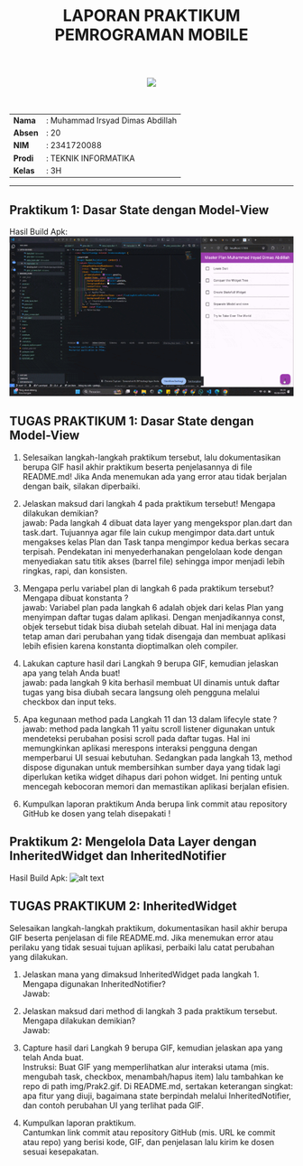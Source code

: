 # <p align="center">LAPORAN PRAKTIKUM PEMROGRAMAN MOBILE</p>

<br>

<p align="center">
    <img src="https://static.wikia.nocookie.net/logopedia/images/8/8a/Politeknik_Negeri_Malang.png/revision/latest?cb=20190922202558" width="200">
</p>

<br>

<table align="center">
    <tr>
        <td><strong>Nama</strong></td>
        <td>: Muhammad Irsyad Dimas Abdillah</td>
    </tr>
    <tr>
        <td><strong>Absen</strong></td>
        <td>: 20</td>
    </tr>
    <tr>
        <td><strong>NIM</strong></td>
        <td>: 2341720088</td>
    </tr>
    <tr>
        <td><strong>Prodi</strong></td>
        <td>: TEKNIK INFORMATIKA</td>
    </tr>
    <tr>
        <td><strong>Kelas</strong></td>
        <td>: 3H</td>
    </tr>
</table>

---

## Praktikum 1: Dasar State dengan Model-View
Hasil Build Apk:
![alt text](img/Prak1.gif)

## TUGAS PRAKTIKUM 1: Dasar State dengan Model-View
1. Selesaikan langkah-langkah praktikum tersebut, lalu dokumentasikan berupa GIF hasil akhir praktikum beserta penjelasannya di file README.md! Jika Anda menemukan ada yang error atau tidak berjalan dengan baik, silakan diperbaiki.

2. Jelaskan maksud dari langkah 4 pada praktikum tersebut! Mengapa dilakukan demikian?  
    jawab: Pada langkah 4 dibuat data layer yang mengekspor plan.dart dan task.dart. Tujuannya agar file lain cukup mengimpor data.dart untuk mengakses kelas Plan dan Task tanpa mengimpor kedua berkas secara terpisah. Pendekatan ini menyederhanakan pengelolaan kode dengan menyediakan satu titik akses (barrel file) sehingga impor menjadi lebih ringkas, rapi, dan konsisten.

3. Mengapa perlu variabel plan di langkah 6 pada praktikum tersebut? Mengapa dibuat konstanta ?  
    jawab: Variabel plan pada langkah 6 adalah objek dari kelas Plan yang menyimpan daftar tugas dalam aplikasi. Dengan menjadikannya const, objek tersebut tidak bisa diubah setelah dibuat. Hal ini menjaga data tetap aman dari perubahan yang tidak disengaja dan membuat aplikasi lebih efisien karena konstanta dioptimalkan oleh compiler.

4. Lakukan capture hasil dari Langkah 9 berupa GIF, kemudian jelaskan apa yang telah Anda buat!  
    jawab: pada langkah 9 kita berhasil membuat UI dinamis untuk daftar tugas yang bisa diubah secara langsung oleh pengguna melalui checkbox dan input teks.

5. Apa kegunaan method pada Langkah 11 dan 13 dalam lifecyle state ?  
    jawab: method pada langkah 11 yaitu scroll listener digunakan untuk mendeteksi perubahan posisi scroll pada daftar tugas. Hal ini memungkinkan aplikasi merespons interaksi pengguna dengan memperbarui UI sesuai kebutuhan. Sedangkan pada langkah 13, method dispose digunakan untuk membersihkan sumber daya yang tidak lagi diperlukan ketika widget dihapus dari pohon widget. Ini penting untuk mencegah kebocoran memori dan memastikan aplikasi berjalan efisien.

6. Kumpulkan laporan praktikum Anda berupa link commit atau repository GitHub ke dosen yang telah disepakati !

## Praktikum 2: Mengelola Data Layer dengan InheritedWidget dan InheritedNotifier
Hasil Build Apk:
![alt text](img/Prak2.gif)

## TUGAS PRAKTIKUM 2: InheritedWidget
Selesaikan langkah-langkah praktikum, dokumentasikan hasil akhir berupa GIF beserta penjelasan di file README.md. Jika menemukan error atau perilaku yang tidak sesuai tujuan aplikasi, perbaiki lalu catat perubahan yang dilakukan.

1. Jelaskan mana yang dimaksud InheritedWidget pada langkah 1. Mengapa digunakan InheritedNotifier?  
    Jawab: 

2. Jelaskan maksud dari method di langkah 3 pada praktikum tersebut. Mengapa dilakukan demikian?  
    Jawab: 

3. Capture hasil dari Langkah 9 berupa GIF, kemudian jelaskan apa yang telah Anda buat.  
    Instruksi: Buat GIF yang memperlihatkan alur interaksi utama (mis. mengubah task, checkbox, menambah/hapus item) lalu tambahkan ke repo di path img/Prak2.gif. Di README.md, sertakan keterangan singkat: apa fitur yang diuji, bagaimana state berpindah melalui InheritedNotifier, dan contoh perubahan UI yang terlihat pada GIF.

4. Kumpulkan laporan praktikum.  
    Cantumkan link commit atau repository GitHub (mis. URL ke commit atau repo) yang berisi kode, GIF, dan penjelasan lalu kirim ke dosen sesuai kesepakatan.
